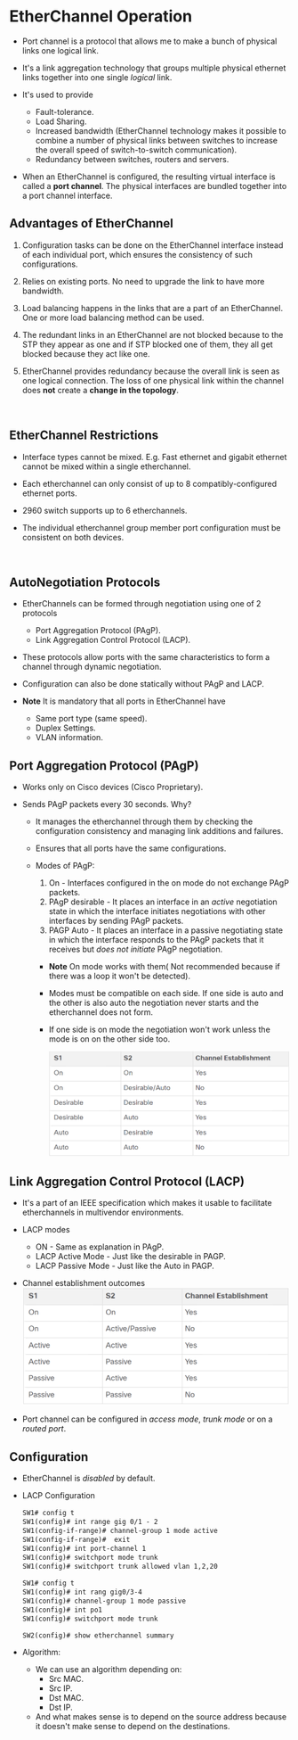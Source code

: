 # EtherChannel Operation   

* Port channel is a protocol that allows me to make a bunch of physical links one logical link.
* It's a link aggregation technology that groups multiple physical ethernet links together into one single *logical* link.

* It's used to provide  
  * Fault-tolerance.
  * Load Sharing.
  * Increased bandwidth (EtherChannel technology makes it possible to combine a number of physical links between switches to increase the overall speed of switch-to-switch communication).
  * Redundancy between switches, routers and servers.

* When an EtherChannel is configured, the resulting virtual interface is called a **port channel**. The physical interfaces are bundled together into a port channel interface.  

## Advantages of EtherChannel  

1. Configuration tasks can be done on the EtherChannel interface instead of each individual port, which ensures the consistency of such configurations.

2. Relies on existing ports. No need to upgrade the link to have more bandwidth.

3. Load balancing happens in the links that are a part of an EtherChannel. One or more load balancing method can be used.  

4. The redundant links in an EtherChannel are not blocked because to the STP they appear as one and if STP blocked one of them, they all get blocked because they act like one. 

5. EtherChannel provides redundancy because the overall link is seen as one logical connection. The loss of one physical link within the channel does **not** create a **change in the topology**.

<br/>  

## EtherChannel Restrictions  

* Interface types cannot be mixed. E.g. Fast ethernet and gigabit ethernet cannot be mixed within a single etherchannel.  

* Each etherchannel can only consist of up to 8 compatibly-configured ethernet ports.  

* 2960 switch supports up to 6 etherchannels.

* The individual etherchannel group member port configuration must be consistent on both devices.

<br/>

## AutoNegotiation Protocols  

* EtherChannels can be formed through negotiation using one of 2 protocols
  * Port Aggregation Protocol (PAgP).
  * Link Aggregation Control Protocol (LACP).
* These protocols allow ports with the same characteristics to form a channel through dynamic negotiation.
* Configuration can also be done statically without PAgP and LACP.  

* **Note**  It is mandatory that all ports in EtherChannel have  
  * Same port type (same speed).
  * Duplex Settings.
  * VLAN information.

## Port Aggregation Protocol (PAgP)  

* Works only on Cisco devices (Cisco Proprietary).  

* Sends PAgP packets every 30 seconds. Why?
  * It manages the etherchannel through them by checking the configuration consistency and managing link additions and failures.  
  * Ensures that all ports have the same configurations.

  * Modes of PAgP:
    1. On - Interfaces configured in the on mode do not exchange PAgP packets.
    1. PAgP desirable - It places an interface in an *active* negotiation state in which the interface initiates negotiations with other interfaces by sending PAgP packets.
    2. PAGP Auto - It places an interface in a passive negotiating state in which the interface responds to the PAgP packets that it receives but *does not initiate* PAgP negotiation.
    * **Note**  On mode works with them( Not recommended because if there was a loop it won't be detected).   
    

    * Modes must be compatible on each side. If one side is auto and the other is also auto the negotiation never starts and the etherchannel does not form.
    * If one side is on mode the negotiation won't work unless the mode is on on the other side too.

        <img src="pagp.png"> 

## Link Aggregation Control Protocol (LACP)  

* It's a part of an IEEE specification which makes it usable to facilitate etherchannels in multivendor environments.
* LACP modes
  * ON - Same as explanation in PAgP.
  * LACP Active Mode - Just like the desirable in PAGP.
  * LACP Passive Mode - Just like the Auto in PAGP.

* Channel establishment outcomes  
    <img src="lacp.png">  

* Port channel can be configured in *access mode*, *trunk mode* or on a *routed port*.

## Configuration  

* EtherChannel is *disabled* by default.

* LACP Configuration   

   ```console
   SW1# config t
   SW1(config)# int range gig 0/1 - 2  
   SW1(config-if-range)# channel-group 1 mode active 
   SW1(config-if-range)#  exit
   SW1(config)# int port-channel 1 
   SW1(config)# switchport mode trunk 
   SW1(config)# switchport trunk allowed vlan 1,2,20 
   ```   

   ```console
   SW1# config t
   SW1(config)# int rang gig0/3-4  
   SW1(config)# channel-group 1 mode passive
   SW1(config)# int po1
   SW1(config)# switchport mode trunk 
   ```  

   ```console
   SW2(config)# show etherchannel summary
   ```  

 * Algorithm:
   * We can use an algorithm depending on:
     * Src MAC.
     * Src IP.
     * Dst MAC.
     * Dst IP.
   * And what makes sense is to depend on the source address because it doesn't make sense to depend on the destinations.
